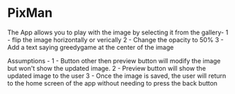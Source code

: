 # PixMan

The App allows you to play with the image by selecting it from the gallery-
1 - flip the image horizontally or verically
2 - Change the opacity to 50%
3 - Add a text saying greedygame at the center of the image

Assumptions - 
1 - Button other then preview button will modify the image but won't show the updated image. 
2 - Preview button will show the updated image to the user
3 - Once the image is saved, the user will return to the home screen of the app without needing to press the back button
